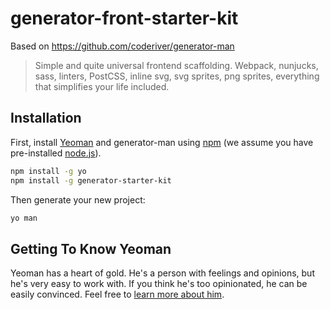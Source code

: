 # generator-front-starter-kit
Based on https://github.com/coderiver/generator-man

> Simple and quite universal frontend scaffolding. Webpack, nunjucks, sass, linters, PostCSS, inline svg, svg sprites, png sprites, everything that simplifies your life included.

## Installation

First, install [Yeoman](http://yeoman.io) and generator-man using [npm](https://www.npmjs.com/) (we assume you have pre-installed [node.js](https://nodejs.org/)).

```bash
npm install -g yo
npm install -g generator-starter-kit
```

Then generate your new project:

```bash
yo man
```

## Getting To Know Yeoman

Yeoman has a heart of gold. He&#39;s a person with feelings and opinions, but he&#39;s very easy to work with. If you think he&#39;s too opinionated, he can be easily convinced. Feel free to [learn more about him](http://yeoman.io/).

